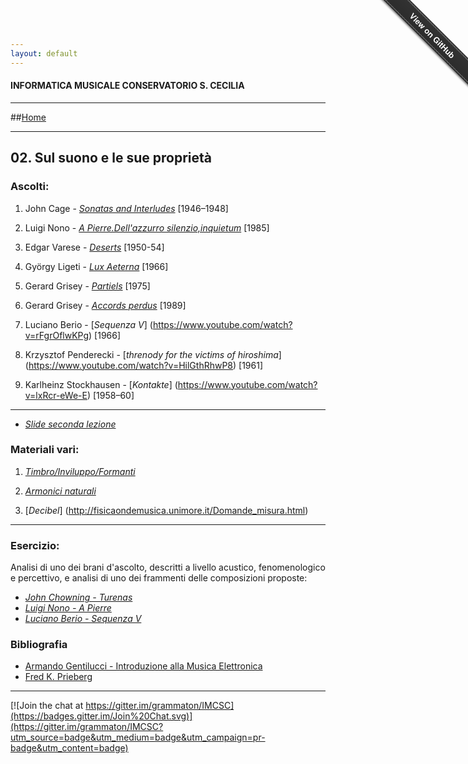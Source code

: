 ```yaml
---
layout: default
---
```


#### INFORMATICA MUSICALE CONSERVATORIO S. CECILIA

----

##[Home](https://demartinomrc.io/IMCSC)

----

## 02. Sul suono e le sue proprietà

 
 ### Ascolti:
 
 1. John Cage - [*Sonatas and Interludes*](https://www.youtube.com/watch?v=xObkMpQqUyU) [1946–1948]
  
 2. Luigi Nono - [*A Pierre.Dell'azzurro silenzio,inquietum*](https://www.youtube.com/watch?v=Hd1U2bt5Q8U) [1985]
 
 2. Edgar Varese - [*Deserts*](https://www.youtube.com/watch?v=Q__g0tgC2wE) [1950-54]
 
 4. György Ligeti - [*Lux Aeterna*](https://www.youtube.com/watch?v=-iVYu5lyX5M) [1966]
     
 5. Gerard Grisey - [*Partiels*](https://www.youtube.com/watch?v=jqzukP_BtW8) [1975]
 
 7. Gerard Grisey - [*Accords perdus*](https://www.youtube.com/watch?v=yRGUcI0S5Kk) [1989]
 
 8. Luciano Berio - [*Sequenza V*] (https://www.youtube.com/watch?v=rFgrOflwKPg) [1966]
 
 9. Krzysztof Penderecki - [*threnody for the victims of hiroshima*] (https://www.youtube.com/watch?v=HilGthRhwP8) [1961]

 10. Karlheinz Stockhausen - [*Kontakte*] (https://www.youtube.com/watch?v=lxRcr-eWe-E) [1958–60]


---- 
 
* [*Slide seconda lezione*](https://drive.google.com/file/d/0BzCXlXdo2lzAcVNsLVBpWV8zSlE/view?usp=sharing)
 

### Materiali vari:


 1. [*Timbro/Inviluppo/Formanti*](http://fisicaondemusica.unimore.it/Percezione_del_timbro.html)
 
 3. [*Armonici naturali*](http://it.wikipedia.org/wiki/Armonici_naturali)

 4. [*Decibel*] (http://fisicaondemusica.unimore.it/Domande_misura.html) 


----

### Esercizio:

Analisi di uno dei brani d'ascolto, descritti a livello acustico, fenomenologico e percettivo, e analisi di uno dei  frammenti delle composizioni proposte:


* [*John Chowning - Turenas*](https://www.youtube.com/watch?v=nLFf4kMMGJQ&list=PL6lPATqxXSDJASLjyx-MNGu3o9LzqwO6x&index=2)
* [*Luigi Nono - A Pierre*](https://www.youtube.com/watch?v=S4KrQntifnQ&list=PL6lPATqxXSDJASLjyx-MNGu3o9LzqwO6x&index=3)
* [*Luciano Berio - Sequenza V*](https://www.youtube.com/watch?v=BOtYjSKHSEc&list=PL6lPATqxXSDJASLjyx-MNGu3o9LzqwO6x&index=4)


### Bibliografia

 - [Armando Gentilucci - Introduzione alla Musica Elettronica](https://copy.com/gmatZ8qkaw1WROAG)
 - [Fred K. Prieberg](https://copy.com/mU6LRdCdxUlrVAIZ)
 
----

[![Join the chat at https://gitter.im/grammaton/IMCSC](https://badges.gitter.im/Join%20Chat.svg)](https://gitter.im/grammaton/IMCSC?utm_source=badge&utm_medium=badge&utm_campaign=pr-badge&utm_content=badge)
 
<div class="github-fork-ribbon-wrapper right fixed" style="width: 150px;height: 150px;position: fixed;overflow: hidden;top: 0;z-index: 9999;pointer-events: none;right: 0;"><div class="github-fork-ribbon" style="position: absolute;padding: 2px 0;background-color: #333;background-image: linear-gradient(to bottom, rgba(0, 0, 0, 0), rgba(0, 0, 0, 0.15));-webkit-box-shadow: 0 2px 3px 0 rgba(0, 0, 0, 0.5);-moz-box-shadow: 0 2px 3px 0 rgba(0, 0, 0, 0.5);box-shadow: 0 2px 3px 0 rgba(0, 0, 0, 0.5);z-index: 9999;pointer-events: auto;top: 42px;right: -43px;-webkit-transform: rotate(45deg);-moz-transform: rotate(45deg);-ms-transform: rotate(45deg);-o-transform: rotate(45deg);transform: rotate(45deg);"><a href="https://github.com/grammaton/IMCSC" style="font: 700 13px &quot;Helvetica Neue&quot;, Helvetica, Arial, sans-serif;color: #fff;text-decoration: none;text-shadow: 0 -1px rgba(0, 0, 0, 0.5);text-align: center;width: 200px;line-height: 20px;display: inline-block;padding: 2px 0;border-width: 1px 0;border-style: dotted;border-color: rgba(255, 255, 255, 0.7);">View on GitHub</a></div></div>
